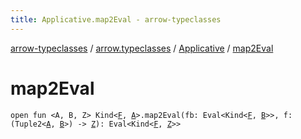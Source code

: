 ```yaml
---
title: Applicative.map2Eval - arrow-typeclasses
---
```


[arrow-typeclasses](../../index.html) / [arrow.typeclasses](../index.html) / [Applicative](index.html) / [map2Eval](./map2-eval.html)

# map2Eval

`open fun <A, B, Z> Kind<`[`F`](index.html#F)`, `[`A`](map2-eval.html#A)`>.map2Eval(fb: Eval<Kind<`[`F`](index.html#F)`, `[`B`](map2-eval.html#B)`>>, f: (Tuple2<`[`A`](map2-eval.html#A)`, `[`B`](map2-eval.html#B)`>) -> `[`Z`](map2-eval.html#Z)`): Eval<Kind<`[`F`](index.html#F)`, `[`Z`](map2-eval.html#Z)`>>`